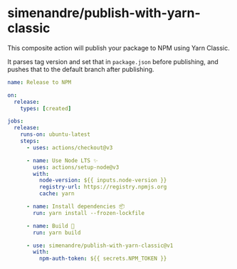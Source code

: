 # simenandre/publish-with-yarn-classic

This composite action will publish your package to NPM using Yarn Classic.

It parses tag version and set that in `package.json` before publishing, and pushes that
to the default branch after publishing.

```yaml
name: Release to NPM

on:
  release:
    types: [created]

jobs:
  release:
    runs-on: ubuntu-latest
    steps:
      - uses: actions/checkout@v3

      - name: Use Node LTS ✨
        uses: actions/setup-node@v3
        with:
          node-version: ${{ inputs.node-version }}
          registry-url: https://registry.npmjs.org
          cache: yarn

      - name: Install dependencies 📦️
        run: yarn install --frozen-lockfile

      - name: Build 🔨
        run: yarn build

      - use: simenandre/publish-with-yarn-classic@v1
        with:
          npm-auth-token: ${{ secrets.NPM_TOKEN }}
```
